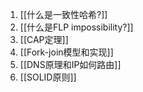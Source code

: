 1. [[什么是一致性哈希?]]
2. [[什么是FLP impossibility?]]
3. [[CAP定理]]
4. [[Fork-join模型和实现]]
5. [[DNS原理和IP如何路由]]
6. [[SOLID原则]]